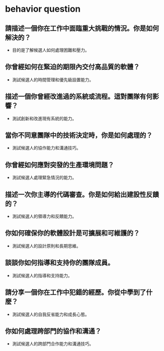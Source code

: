 # behavior question

## 請描述一個你在工作中面臨重大挑戰的情況。你是如何解決的？
* 目的是了解候選人如何處理困難和壓力。

## 你曾經如何在緊迫的期限內交付高品質的軟體？
* 測試候選人的時間管理和優先級設置能力。

## 描述一個你曾經改進過的系統或流程。這對團隊有何影響？
* 測試創新和改進現有系統的能力。

## 當你不同意團隊中的技術決定時，你是如何處理的？
* 測試候選人的協作能力和溝通技巧。

## 你曾經如何應對突發的生產環境問題？
* 測試候選人處理緊急情況的能力。

## 描述一次你主導的代碼審查。你是如何給出建設性反饋的？
* 測試候選人的領導力和反饋能力。

## 你如何確保你的軟體設計是可擴展和可維護的？
* 測試候選人的設計原則和長期思維。

## 談談你如何指導和支持你的團隊成員。
* 測試候選人的指導和支持能力。

## 請分享一個你在工作中犯錯的經歷。你從中學到了什麼？
* 測試候選人的自我反省能力和成長心態。

## 你如何處理跨部門的協作和溝通？
* 測試候選人的跨部門合作能力和溝通技巧。
